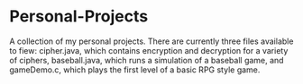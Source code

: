 # Personal-Projects
A collection of my personal projects. 
There are currently three files available to fiew:
cipher.java, which contains encryption and decryption for a variety of ciphers, 
baseball.java, which runs a simulation of a baseball game,
and gameDemo.c, which plays the first level of a basic RPG style game.
